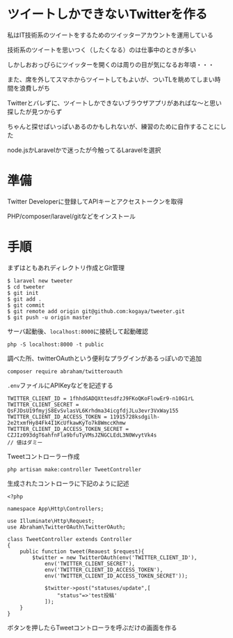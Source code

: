 # ツイートしかできないTwitterを作る

私はIT技術系のツイートをするためのツイッターアカウントを運用している

技術系のツイートを思いつく（したくなる）のは仕事中のときが多い

しかしおおっぴらにツイッターを開くのは周りの目が気になるお年頃・・・

また、席を外してスマホからツイートしてもよいが、ついTLを眺めてしまい時間を浪費しがち

Twitterとバレずに、ツイートしかできないブラウザアプリがあればな〜と思い探したが見つからず

ちゃんと探せばいっぱいあるのかもしれないが、練習のために自作することにした

node.jsかLaravelかで迷ったが今触ってるLaravelを選択

# 準備

Twitter Developerに登録してAPIキーとアクセストークンを取得

PHP/composer/laravel/gitなどをインストール

# 手順

まずはともあれディレクトリ作成とGit管理

```
$ laravel new tweeter
$ cd tweeter
$ git init
$ git add .
$ git commit
$ git remote add origin git@github.com:kogaya/tweeter.git
$ git push -u origin master
```

サーバ起動後、`localhost:8000`に接続して起動確認

```
php -S localhost:8000 -t public
```

調べた所、twitterOAuthという便利なプラグインがあるっぽいので追加

```
composer require abraham/twitteroauth
```

`.env`ファイルにAPIKeyなどを記述する

```
TWITTER_CLIENT_ID = 1fhhdGADQXttesdfzJ9FKoQKoFlowEr9-n10G1rL
TWITTER_CLIENT_SECRET = QsFJDsU19fmyjS8EvSvlasVL6Krhdma34icgfdjJLu3evr3VxWay155
TWITTER_CLIENT_ID_ACCESS_TOKEN = 11915728ksdgilh-2e2txmfHy84Fk4I1KcUfkawKyTo7k8WmccKhmw
TWITTER_CLIENT_ID_ACCESS_TOKEN_SECRET = CZJIz093dgT6ahfnFla9bfuTyVMsJZNGCLEdL3N0WvytVk4s
// 値はダミー
```

Tweetコントローラー作成

```
php artisan make:controller TweetController
```

生成されたコントローラに下記のように記述

```
<?php

namespace App\Http\Controllers;

use Illuminate\Http\Request;
use Abraham\TwitterOAuth\TwitterOAuth;

class TweetController extends Controller
{
    public function tweet(Reauest $request){
        $twitter = new TwitterOAuth(env('TWITTER_CLIENT_ID'),
            env('TWITTER_CLIENT_SECRET'),
            env('TWITTER_CLIENT_ID_ACCESS_TOKEN'),
            env('TWITTER_CLIENT_ID_ACCESS_TOKEN_SECRET'));

            $twitter->post("statuses/update",[
                "status"=>'test投稿'
            ]);
    }
}
```

ボタンを押したらTweetコントローラを呼ぶだけの画面を作る

